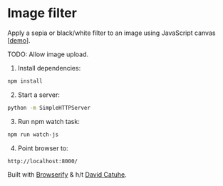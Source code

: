 # Image filter

Apply a sepia or black/white filter to an image using JavaScript canvas [[demo](http://maxbarrett.github.io/img-filter/)].

TODO: Allow image upload.

1) Install dependencies:
```sh
npm install
```

2) Start a server:
```sh
python -m SimpleHTTPServer
```

3) Run npm watch task:
```sh
npm run watch-js
```

4) Point browser to:
```sh
http://localhost:8000/
```

Built with [Browserify](browserify.org) & h/t [David Catuhe](https://twitter.com/deltakosh).